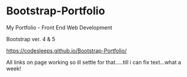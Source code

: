 # Bootstrap-Portfolio


 My Portfolio - Front End Web Development
 
 
 Bootstrap ver. 4 & 5
 
 
 https://codesleeps.github.io/Bootstrap-Portfolio/


 


 All links on page working so ill settle for that.....till i can fix text...what a week!
